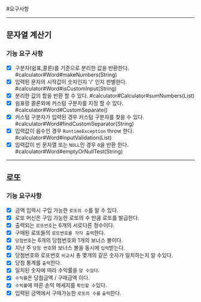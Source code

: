 #요구사항

-----

## 문자열 계산기
### 기능 요구 사항
 - [x] 구분자(쉼표,콜론)를 기준으로 분리한 값을 반환한다. #calculator#Word#makeNumbers(String)
 - [x] 입력된 문자의 시작값이 숫자인지 '/' 인지 판별한다. #calculator#Word#isCustomInput(String)
 - [x] 분리한 값의 합을 반환 할 수 있다. #calculator#Calculator#sumNumbers(List)
 - [x] 쉼표랑 콜론외에 커스텀 구분자를 지정 할 수 있다. #calculator#Word#CustomSeparate()
 - [x] 커스텀 구분자가 입력된 경우 커스텀 구분자를 찾을 수 있다. #calculator#Word#findCustomSeparator(String)
 - [x] 입력값이 음수인 경우 `RuntimeException` throw 한다. #calculator#Word#inputValidation(List)
 - [x] 입력값이 빈 문자열 또는 `NULL`인 경우 `0`을 반환 한다. #calculator#Word#emptyOrNullTest(String)

----------

## 로또
### 기능 요구사항

- [x] 금액 입력시 구입 가능한 `로또의 수`를 알 수 있다.
- [x] 로또 머신은 구입 가능한 로또의 수 만큼 로또를 발급한다.
- [x] 출력되는 `로또번호`는 6개의 서로다른 정수이다.
- [x] 구매된 로또들의 `로또번호를 각각 출력`한다.
- [x] `당첨번호`는 6개의 당첨번호와 1개의 보너스 볼이다.
- [x] 지난 주 `당첨 번호`와 보너스 볼을 동시에 `입력`받는다.
- [x] 당첨번호와 로또번호 `비교`시 총 몇개의 같은 숫자가 일치하는지 알 수있다.
- [x] 당첨 통계를 `출력`한다.
- [x] 일치된 숫자에 따라 수익률을 `알 수있다`.
- [x] `수익률`은 당첨금액 / 구매금액 이다.
- [x] `수익률`에 따른 손익 메세지를 `확인할 수`있다.
- [x] 입력된 금액에서 구매가능한 `로또의 수를` `출력`한다.